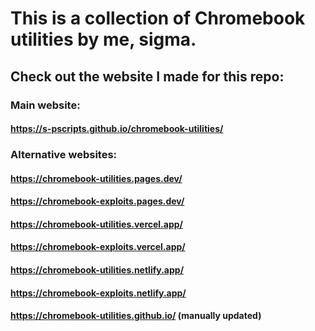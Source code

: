 # This is a collection of Chromebook utilities by me, sigma.

## Check out the website I made for this repo:

### Main website:
#### https://s-pscripts.github.io/chromebook-utilities/ <br>

### Alternative websites:
#### https://chromebook-utilities.pages.dev/ <br>
#### https://chromebook-exploits.pages.dev/ <br>

#### https://chromebook-utilities.vercel.app/ <br>
#### https://chromebook-exploits.vercel.app/ <br>

#### https://chromebook-utilities.netlify.app/ <br>
#### https://chromebook-exploits.netlify.app/ <br>

#### https://chromebook-utilities.github.io/ (manually updated) <br>
